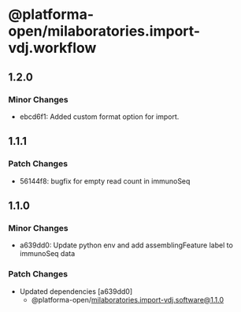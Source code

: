 # @platforma-open/milaboratories.import-vdj.workflow

## 1.2.0

### Minor Changes

- ebcd6f1: Added custom format option for import.

## 1.1.1

### Patch Changes

- 56144f8: bugfix for empty read count in immunoSeq

## 1.1.0

### Minor Changes

- a639dd0: Update python env and add assemblingFeature label to immunoSeq data

### Patch Changes

- Updated dependencies [a639dd0]
  - @platforma-open/milaboratories.import-vdj.software@1.1.0
